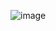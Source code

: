 ![image](https://user-images.githubusercontent.com/92305927/208107499-a5feb8dc-fe34-4bf7-9e46-6b66f7650722.png)
